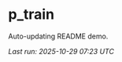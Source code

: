 # p_train

Auto-updating README demo.

<!--START_SECTION:status-->
_Last run: 2025-10-29 07:23 UTC_
<!--END_SECTION:status-->























































































































































































































































































































































































































































































































































































































































































































































































































































































































































































































































































































































































































































































































































































































































































































































